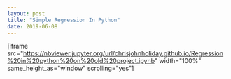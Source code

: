 ```yaml
---
layout: post
title: "Simple Regression In Python"
date: 2019-06-08
---
```

[iframe src="https://nbviewer.jupyter.org/url/chrisjohnholiday.github.io/Regression%20in%20python%20on%20old%20project.ipynb" width="100%" same_height_as="window" scrolling="yes"]
